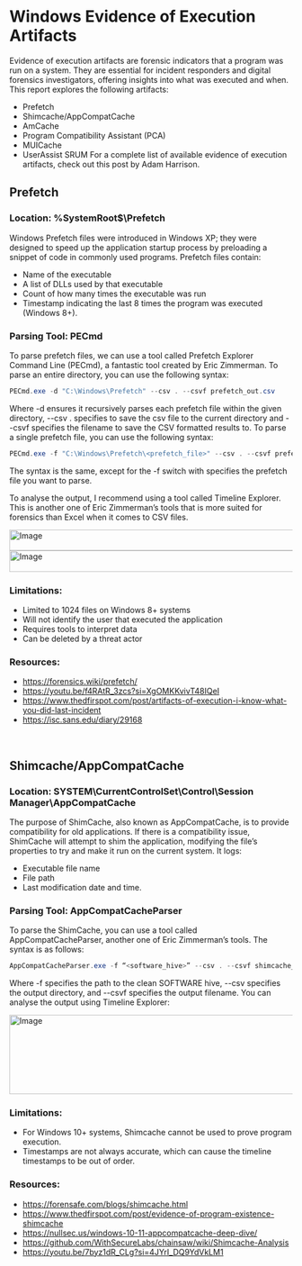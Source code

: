 # Windows Evidence of Execution Artifacts 

Evidence of execution artifacts are forensic indicators that a program was run on a system. They are essential for incident responders and digital forensics investigators, offering insights into what was executed and when. 
This report explores the following artifacts:
- Prefetch
- Shimcache/AppCompatCache
- AmCache
- Program Compatibility Assistant (PCA)
- MUICache
- UserAssist 
 SRUM
For a complete list of available evidence of execution artifacts, check out this post by Adam Harrison. 

## Prefetch
### Location: %SystemRoot$\Prefetch

Windows Prefetch files were introduced in Windows XP; they were designed to speed up the application startup process by preloading a snippet of code in commonly used programs. Prefetch files contain:
- Name of the executable
- A list of DLLs used by that executable
- Count of how many times the executable was run
- Timestamp indicating the last 8 times the program was executed (Windows 8+). 

### Parsing Tool: PECmd

To parse prefetch files, we can use a tool called Prefetch Explorer Command Line (PECmd), a fantastic tool created by Eric Zimmerman. To parse an entire directory, you can use the following syntax:

```powershell
PECmd.exe -d "C:\Windows\Prefetch" --csv . --csvf prefetch_out.csv
```

Where -d ensures it recursively parses each prefetch file within the given directory, --csv . specifies to save the csv file to the current directory and --csvf specifies the filename to save the CSV formatted results to. 
To parse a single prefetch file, you can use the following syntax:

```powershell
PECmd.exe -f "C:\Windows\Prefetch\<prefetch_file>" --csv . --csvf prefetch_out.csv
```

The syntax is the same, except for the -f switch with specifies the prefetch file you want to parse. 

To analyse the output, I recommend using a tool called Timeline Explorer. This is another one of Eric Zimmerman’s tools that is more suited for forensics than Excel when it comes to CSV files. 

<img width="602" height="37" alt="Image" src="https://github.com/user-attachments/assets/ca58a8bf-c96c-4e95-8c1a-dbedd7253db5" />
<img width="602" height="38" alt="Image" src="https://github.com/user-attachments/assets/bce5054b-36db-4c08-8ac0-5a28ae95aadb" />

### Limitations:

- Limited to 1024 files on Windows 8+ systems
- Will not identify the user that executed the application
- Requires tools to interpret data
- Can be deleted by a threat actor

### Resources:
- https://forensics.wiki/prefetch/
- https://youtu.be/f4RAtR_3zcs?si=XgOMKKvivT48IQeI
- https://www.thedfirspot.com/post/artifacts-of-execution-i-know-what-you-did-last-incident
- https://isc.sans.edu/diary/29168

<br>

## Shimcache/AppCompatCache
### Location: SYSTEM\CurrentControlSet\Control\Session Manager\AppCompatCache

The purpose of ShimCache, also known as AppCompatCache, is to provide compatibility for old applications. If there is a compatibility issue, ShimCache will attempt to shim the application, modifying the file’s properties to try and make it run on the current system. It logs:
- Executable file name
- File path
- Last modification date and time. 

### Parsing Tool: AppCompatCacheParser

To parse the ShimCache, you can use a tool called AppCompatCacheParser, another one of Eric Zimmerman’s tools. The syntax is as follows:

```powershell
AppCompatCacheParser.exe -f “<software_hive>” --csv . --csvf shimcache_out.csv
```

Where -f specifies the path to the clean SOFTWARE hive, --csv specifies the output directory, and --csvf specifies the output filename. You can analyse the output using Timeline Explorer:

<img width="602" height="141" alt="Image" src="https://github.com/user-attachments/assets/ab23bf02-61ec-4b28-a5e2-d569c946520e" />

### Limitations:

- For Windows 10+ systems, Shimcache cannot be used to prove program execution. 
- Timestamps are not always accurate, which can cause the timeline timestamps to be out of order. 

### Resources:

- https://forensafe.com/blogs/shimcache.html
- https://www.thedfirspot.com/post/evidence-of-program-existence-shimcache
- https://nullsec.us/windows-10-11-appcompatcache-deep-dive/
- https://github.com/WithSecureLabs/chainsaw/wiki/Shimcache-Analysis
- https://youtu.be/7byz1dR_CLg?si=4JYrI_DQ9YdVkLM1

<br>
